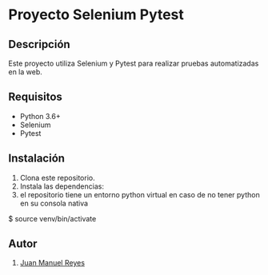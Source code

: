 # Proyecto Selenium Pytest

## Descripción

Este proyecto utiliza Selenium y Pytest para realizar pruebas automatizadas en la web.

## Requisitos

- Python 3.6+
- Selenium
- Pytest

## Instalación

1. Clona este repositorio.
2. Instala las dependencias:
3. el repositorio tiene un entorno python virtual en caso de no tener python en su consola nativa

$ source venv/bin/activate


## Autor

1. [Juan Manuel Reyes](@J-Reyes132)
